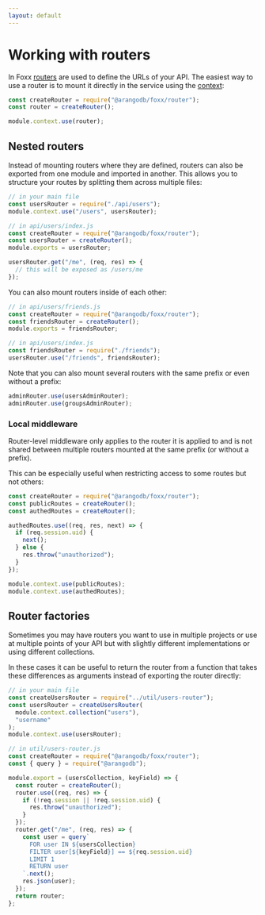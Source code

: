 ```yaml
---
layout: default
---
```

Working with routers
====================

In Foxx [routers](foxx-reference-routers-readme.html) are used to define
the URLs of your API. The easiest way to use a router is to mount it
directly in the service using the [context](foxx-reference-context.html):

```js
const createRouter = require("@arangodb/foxx/router");
const router = createRouter();

module.context.use(router);
```

Nested routers
--------------

Instead of mounting routers where they are defined, routers can also be
exported from one module and imported in another. This allows you to
structure your routes by splitting them across multiple files:

```js
// in your main file
const usersRouter = require("./api/users");
module.context.use("/users", usersRouter);

// in api/users/index.js
const createRouter = require("@arangodb/foxx/router");
const usersRouter = createRouter();
module.exports = usersRouter;

usersRouter.get("/me", (req, res) => {
  // this will be exposed as /users/me
});
```

You can also mount routers inside of each other:

```js
// in api/users/friends.js
const createRouter = require("@arangodb/foxx/router");
const friendsRouter = createRouter();
module.exports = friendsRouter;

// in api/users/index.js
const friendsRouter = require("./friends");
usersRouter.use("/friends", friendsRouter);
```

Note that you can also mount several routers with the same prefix
or even without a prefix:

```js
adminRouter.use(usersAdminRouter);
adminRouter.use(groupsAdminRouter);
```

### Local middleware

Router-level middleware only applies to the router it is applied to and
is not shared between multiple routers mounted at the same prefix
(or without a prefix).

This can be especially useful when restricting access to
some routes but not others:

```js
const createRouter = require("@arangodb/foxx/router");
const publicRoutes = createRouter();
const authedRoutes = createRouter();

authedRoutes.use((req, res, next) => {
  if (req.session.uid) {
    next();
  } else {
    res.throw("unauthorized");
  }
});

module.context.use(publicRoutes);
module.context.use(authedRoutes);
```

Router factories
----------------

Sometimes you may have routers you want to use in multiple projects or
use at multiple points of your API but with slightly different implementations
or using different collections.

In these cases it can be useful to return the router from a function that
takes these differences as arguments instead of exporting the router directly:

```js
// in your main file
const createUsersRouter = require("../util/users-router");
const usersRouter = createUsersRouter(
  module.context.collection("users"),
  "username"
);
module.context.use(usersRouter);

// in util/users-router.js
const createRouter = require("@arangodb/foxx/router");
const { query } = require("@arangodb");

module.export = (usersCollection, keyField) => {
  const router = createRouter();
  router.use((req, res) => {
    if (!req.session || !req.session.uid) {
      res.throw("unauthorized");
    }
  });
  router.get("/me", (req, res) => {
    const user = query`
      FOR user IN ${usersCollection}
      FILTER user[${keyField}] == ${req.session.uid}
      LIMIT 1
      RETURN user
    `.next();
    res.json(user);
  });
  return router;
};
```
